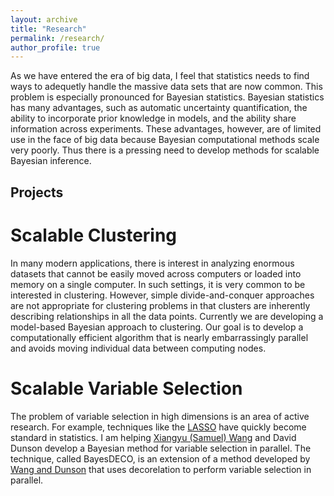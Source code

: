 ```yaml
---
layout: archive
title: "Research"
permalink: /research/
author_profile: true
---
```




As we have entered the era of big data, I feel that statistics needs to find ways to adequetly handle the massive data sets that are now common. This problem is especially pronounced for Bayesian statistics. Bayesian statistics has many advantages, such as automatic uncertainty quantification, the ability to incorporate prior knowledge in models, and the ability share information across experiments. These advantages, however, are of limited use in the face of big data because Bayesian computational methods scale very poorly. Thus there is a pressing need to develop methods for scalable Bayesian inference. 

## Projects

# Scalable Clustering

In many modern applications, there is interest in analyzing enormous datasets that cannot be easily moved across computers or loaded into memory on a single computer.  In such settings, it is very common to be interested in clustering.  However, simple divide-and-conquer approaches are not appropriate for clustering problems in that clusters are inherently describing relationships in all the data points.  Currently we are developing a model-based Bayesian approach to clustering.  Our goal is to develop a computationally efficient algorithm that is nearly embarrassingly parallel and avoids moving individual data between computing nodes.  


# Scalable Variable Selection
The problem of variable selection in high dimensions is an area of active research. For example, techniques like the [LASSO](https://en.wikipedia.org/wiki/Lasso_(statistics)) have quickly become standard in statistics. I am helping [Xiangyu (Samuel) Wang](http://www2.stat.duke.edu/~xw56/Research.html) and David Dunson develop a Bayesian method for variable selection in parallel. The technique, called BayesDECO, is an extension of a method developed by [Wang and Dunson](https://arxiv.org/abs/1602.02575) that uses decorelation to perform variable selection in parallel. 
